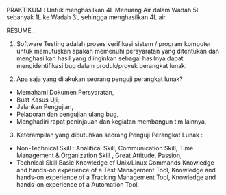 PRAKTIKUM :
Untuk menghasilkan 4L Menuang Air dalam Wadah 5L sebanyak 1L ke Wadah 3L sehingga menghasilkan 4L air. 

RESUME :
1. Software Testing adalah proses verifikasi sistem / program komputer untuk memutuskan apakah memenuhi persyaratan yang ditentukan dan menghasilkan hasil yang diinginkan sebagai hasilnya dapat mengidentifikasi bug dalam produk/proyek perangkat lunak.

2. Apa saja yang dilakukan seorang penguji perangkat lunak?
- Memahami Dokumen Persyaratan,
- Buat Kasus Uji,
- Jalankan Pengujian,
- Pelaporan dan pengujian ulang bug,
- Menghadiri rapat peninjauan dan kegiatan membangun tim lainnya,

3. Keterampilan yang dibutuhkan seorang Penguji Perangkat Lunak :
- Non-Technical Skill :
 Analitical Skill,
 Communication Skill,
 Time Management & Organization Skill ,
 Great Attitude,
 Passion,
- Technical Skill
 Basic Knowledge of Unix/Linux Commands
 Knowledge and hands-on experience of a Test Management Tool,
 Knowledge and hands-on experience of a Tracking Management Tool,
 Knowledge and hands-on experience of a Automation Tool,

